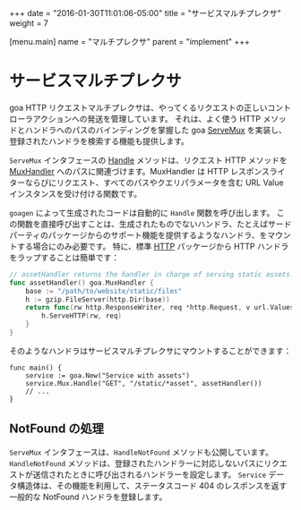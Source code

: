 +++
date = "2016-01-30T11:01:06-05:00"
title = "サービスマルチプレクサ"
weight = 7

[menu.main]
name = "マルチプレクサ"
parent = "implement"
+++

# サービスマルチプレクサ

goa HTTP リクエストマルチプレクサは、やってくるリクエストの正しいコントローラアクションへの発送を管理しています。
それは、よく使う HTTP メソッドとハンドラへのパスのバインディングを掌握した goa [ServeMux](https://goa.design/reference/goa/#type-servemux-a-name-goa-servemux-a) を実装し、登録されたハンドラを検索する機能も提供します。

`ServeMux` インタフェースの [Handle](https://goa.design/reference/goa/#type-servemux-a-name-goa-servemux-a) メソッドは、リクエスト HTTP メソッドを [MuxHandler](https://goa.design/reference/goa/#type-muxhandler-a-name-goa-muxhandler-a) へのパスに関連づけます。MuxHandler は HTTP レスポンスライターならびにリクエスト、すべてのパスやクエリパラメータを含む URL Value インスタンスを受け付ける関数です。

`goagen` によって生成されたコードは自動的に `Handle` 関数を呼び出します。
この関数を直接呼び出すことは、生成されたものでないハンドラ、たとえばサードパーティのパッケージからのサポート機能を提供するようなハンドラ、をマウントする場合にのみ必要です。
特に、標準 [HTTP](https://golang.org/pkg/net/http/#Handler) パッケージから HTTP ハンドラをラップすることは簡単です：

```go
// assetHandler returns the handler in charge of serving static assets.
func assetHandler() goa.MuxHandler {
    base := "/path/to/website/static/files"
    h := gzip.FileServer(http.Dir(base))
    return func(rw http.ResponseWriter, req *http.Request, v url.Values) {
        h.ServeHTTP(rw, req)
    }
}
```

そのようなハンドラはサービスマルチプレクサにマウントすることができます：

```
func main() {
    service := goa.New("Service with assets")
    service.Mux.Handle("GET", "/static/*asset", assetHandler())
    // ...
}
```

## NotFound の処理

`ServeMux` インタフェースは、`HandleNotFound` メソッドも公開しています。
`HandleNotFound` メソッドは、登録されたハンドラーに対応しないパスにリクエストが送信されたときに呼び出されるハンドラーを設定します。
`Service` データ構造体は、その機能を利用して、ステータスコード 404 のレスポンスを返す一般的な NotFound ハンドラを登録します。
